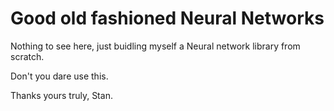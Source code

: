 # Good old fashioned Neural Networks

Nothing to see here, just buidling myself a Neural network library from scratch.

Don't you dare use this.

Thanks
yours truly, 
Stan.
